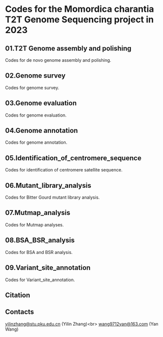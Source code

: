 Codes for the Momordica charantia T2T Genome Sequencing project in 2023
===

01.T2T Genome assembly and polishing
---
Codes for de novo genome assembly and polishing.

02.Genome survey
----
Codes for genome survey.

03.Genome evaluation
---
Codes for genome evaluation.

04.Genome annotation
---
Codes for genome annotation.

05.Identification_of_centromere_sequence
---
Codes for identification of centromere satellite sequence.

06.Mutant_library_analysis
---
Codes for Bitter Gourd mutant library analysis.

07.Mutmap_analysis
---
Codes for Mutmap analyses.

08.BSA_BSR_analysis
---
Codes for BSA and BSR analysis.

09.Variant_site_annotation
---
Codes for Variant_site_annotation.



Citation
---
Contacts
---
yilinzhang@stu.pku.edu.cn (Yilin Zhang)\<br>
wang9712yan@163.com (Yan Wang)
